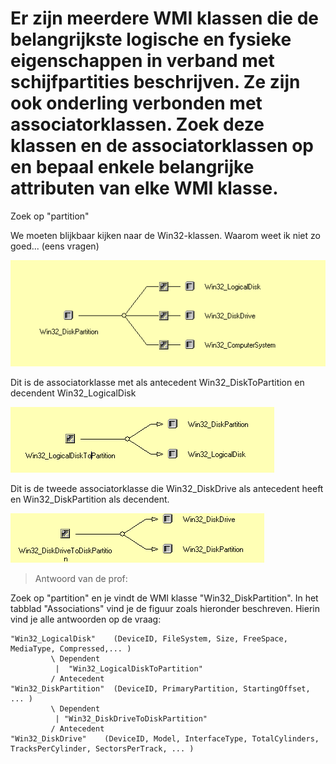 # Er zijn meerdere WMI klassen die de belangrijkste logische en fysieke eigenschappen in verband met schijfpartities  beschrijven. Ze zijn ook onderling verbonden met associatorklassen. Zoek deze klassen en de associatorklassen op en bepaal enkele belangrijke attributen van elke WMI klasse.

Zoek op "partition"

We moeten blijkbaar kijken naar de Win32-klassen. Waarom weet ik niet zo goed... (eens vragen)

![](2018-10-17-10-47-46.png)

Dit is de associatorklasse met als antecedent Win32_DiskToPartition en decendent Win32_LogicalDisk

![](2018-10-17-10-49-53.png)

Dit is de tweede associatorklasse die Win32_DiskDrive als antecedent heeft en Win32_DiskPartition als decendent.

![](2018-10-17-10-52-34.png)


> Antwoord van de prof:

Zoek op "partition" en je vindt de WMI klasse "Win32_DiskPartition". 
In het tabblad "Associations" vind je de figuur zoals hieronder beschreven. 
Hierin vind je alle antwoorden op de vraag:
```
"Win32_LogicalDisk"    (DeviceID, FileSystem, Size, FreeSpace, MediaType, Compressed,... )
         \ Dependent
          |  "Win32_LogicalDiskToPartition"
         / Antecedent
"Win32_DiskPartition"  (DeviceID, PrimaryPartition, StartingOffset, ... )
         \ Dependent
          | "Win32_DiskDriveToDiskPartition"
         / Antecedent
"Win32_DiskDrive"    (DeviceID, Model, InterfaceType, TotalCylinders, TracksPerCylinder, SectorsPerTrack, ... )
```
